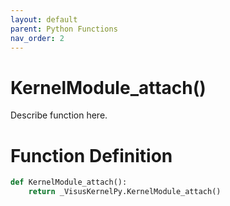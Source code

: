 ```yaml
---
layout: default
parent: Python Functions
nav_order: 2
---
```


# KernelModule_attach()

Describe function here.

# Function Definition

```python
def KernelModule_attach():
    return _VisusKernelPy.KernelModule_attach()
```